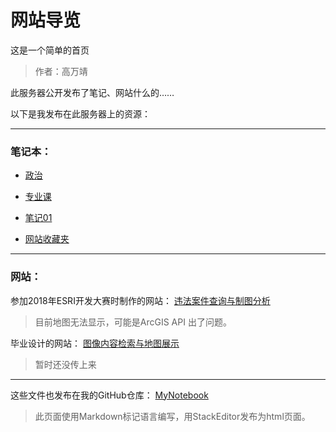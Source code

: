 网站导览
=======
这是一个简单的首页
 > 作者：高万靖

此服务器公开发布了笔记、网站什么的……

以下是我发布在此服务器上的资源：

----
### 笔记本：

 - [政治](政治.html)

 - [专业课](专业课.html)

 - [笔记01](笔记01.html)
 
 - [网站收藏夹](收藏夹.html)

----
### 网站：
参加2018年ESRI开发大赛时制作的网站：
[违法案件查询与制图分析](http://www.skylight.xin/webapps/)
 > 目前地图无法显示，可能是ArcGIS API  出了问题。

毕业设计的网站：
[图像内容检索与地图展示](/)
 > 暂时还没传上来

----
这些文件也发布在我的GitHub仓库：
[MyNotebook](https://github.com/Gwing97/MyNotebook)

 > 此页面使用Markdown标记语言编写，用StackEditor发布为html页面。
 
<!--stackedit_data:
eyJoaXN0b3J5IjpbLTc1OTcyNjExNSwxODI2OTU4MjYzXX0=
-->